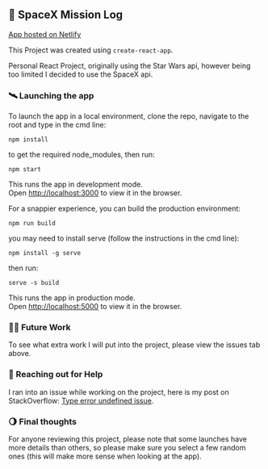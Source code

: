 ## 🚀 SpaceX Mission Log

[App hosted on Netlify](https://compassionate-hypatia-5aebcc.netlify.com/)

This Project was created using ```create-react-app```.

Personal React Project, originally using the Star Wars api, however being too limited I decided to use the SpaceX api.

### 🛰 Launching the app
To launch the app in a local environment, clone the repo, navigate to the root and type in the cmd line:

```npm install```

to get the required node_modules, then run:

```npm start```

This runs the app in development mode.<br />
Open [http://localhost:3000](http://localhost:3000) to view it in the browser.

For a snappier experience, you can build the production environment:

```npm run build```

you may need to install serve (follow the instructions in the cmd line):

```npm install -g serve```

then run:

```serve -s build```

This runs the app in production mode.<br />
Open [http://localhost:5000](http://localhost:5000) to view it in the browser.

### 👨‍🚀 Future Work
To see what extra work I will put into the project, please view the issues tab above.

### 🔭 Reaching out for Help
I ran into an issue while working on the project, here is my post on StackOverflow: [Type error undefined issue](https://stackoverflow.com/questions/60247043/typeerror-cannot-read-property-rocket-name-of-undefined-even-though-it-is).

### 🌖 Final thoughts
For anyone reviewing this project, please note that some launches have more details than others, so please make sure you select a few random ones (this will make more sense when looking at the app).
